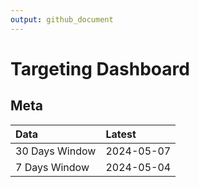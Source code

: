 ```yaml
---
output: github_document
---
```


# Targeting Dashboard



## Meta


|Data           |Latest     |
|:--------------|:----------|
|30 Days Window |2024-05-07 |
|7 Days Window  |2024-05-04 |

